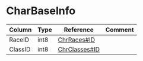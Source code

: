 # CharBaseInfo

| Column | Type | Reference | Comment |
|--------|------|-----------|---------|
|RaceID|int8|[ChrRaces#ID](ChrRaces.md)||
|ClassID|int8|[ChrClasses#ID](ChrClasses.md)||

